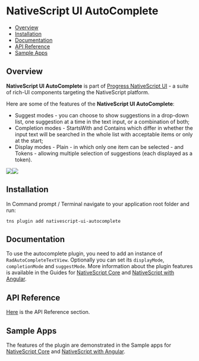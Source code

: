 # NativeScript UI AutoComplete

- [Overview](#overview)
- [Installation](#installation)
- [Documentation](#documentation)
- [API Reference](#api-reference)
- [Sample Apps](#sample-apps)


## Overview

**NativeScript UI AutoComplete** is part of [Progress NativeScript UI](https://www.nativescript.org/ui-for-nativescript) - a suite of rich-UI components targeting the NativeScript platform.

Here are some of the features of the **NativeScript UI AutoComplete**:

* Suggest modes - you can choose to show suggestions in a drop-down list, one suggestion at a time in the text input, or a combination of both;
* Completion modes - StartsWith and Contains which differ in whether the input text will be searched in the whole list with acceptable items or only at the start;
* Display modes - Plain - in which only one item can be selected - and Tokens - allowing multiple selection of suggestions (each displayed as a token).

<img src="https://docs.nativescript.org/img/ui-for-nativescript/autocompletetextview-ios.png"><img src="https://docs.nativescript.org/img/ui-for-nativescript/autocompletetextview-android.png">

## Installation

In Command prompt / Terminal navigate to your application root folder and run:

```
tns plugin add nativescript-ui-autocomplete
```

## Documentation

To use the autocomplete plugin, you need to add an instance of `RadAutoCompleteTextView`.
Optionally you can set its `displayMode`, `completionMode` and `suggestMode`.
More information about the plugin features is available in the Guides for [NativeScript Core](http://docs.telerik.com/devtools/nativescript-ui/Controls/NativeScript/AutoCompleteTextView/overview) and [NativeScript with Angular](http://docs.telerik.com/devtools/nativescript-ui/Controls/Angular/AutoCompleteTextView/overview).

## API Reference

[Here](http://docs.telerik.com/devtools/nativescript-ui/api/classes/radautocompletetextview.html) is the API Reference section.

## Sample Apps

The features of the plugin are demonstrated in the Sample apps for [NativeScript Core](https://github.com/telerik/nativescript-ui-samples) and [NativeScript with Angular](https://github.com/telerik/nativescript-ui-samples-angular).
